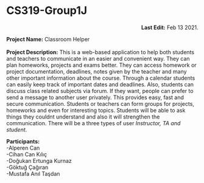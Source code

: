 # CS319-Group1J

<p align="right"><b>Last Edit:</b> Feb 13 2021.</p>

<b>Project Name:</b> Classroom Helper<br /> <br />
<b>Project Description:</b> This is a web-based application to help both students and teachers to communicate in an easier and convenient way. They can plan homeworks, projects and exams better. They can access homework or project documentation, deadlines, notes given by the teacher and many other important information about the course. Through a calendar students can easily keep track of important dates and deadlines. Also, students can discuss class related subjects via forum. If they want, people can prefer to send a message to another user privately. This provides easy, fast and secure communication. Students or teachers can form groups for projects, homeworks and even for interesting topics. Students will be able to ask things they couldnt understand and also it will strengthen the communication. There will be a three types of user <i>Instructor, TA and student</i>.


<b>Participants:</b><br />
-Alperen Can <br />-Cihan Can Kılıç <br />-Doğukan Ertunga Kurnaz <br />-Göktuğ Çağıran <br />-Mustafa Anıl Taşdan 
